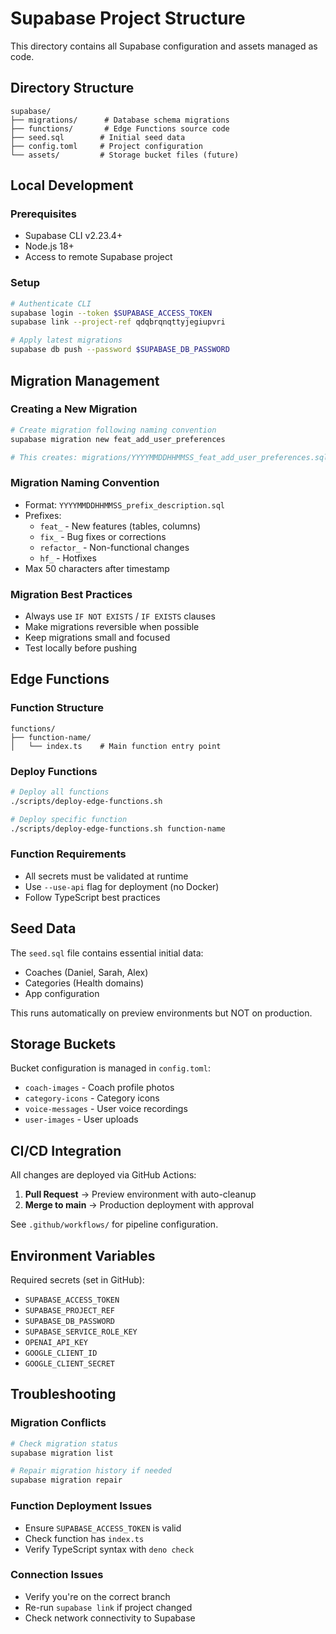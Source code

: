 # Supabase Project Structure

This directory contains all Supabase configuration and assets managed as code.

## Directory Structure

```
supabase/
├── migrations/      # Database schema migrations
├── functions/       # Edge Functions source code
├── seed.sql        # Initial seed data
├── config.toml     # Project configuration
└── assets/         # Storage bucket files (future)
```

## Local Development

### Prerequisites
- Supabase CLI v2.23.4+
- Node.js 18+
- Access to remote Supabase project

### Setup
```bash
# Authenticate CLI
supabase login --token $SUPABASE_ACCESS_TOKEN
supabase link --project-ref qdqbrqnqttyjegiupvri

# Apply latest migrations
supabase db push --password $SUPABASE_DB_PASSWORD
```

## Migration Management

### Creating a New Migration
```bash
# Create migration following naming convention
supabase migration new feat_add_user_preferences

# This creates: migrations/YYYYMMDDHHMMSS_feat_add_user_preferences.sql
```

### Migration Naming Convention
- Format: `YYYYMMDDHHMMSS_prefix_description.sql`
- Prefixes:
  - `feat_` - New features (tables, columns)
  - `fix_` - Bug fixes or corrections
  - `refactor_` - Non-functional changes
  - `hf_` - Hotfixes
- Max 50 characters after timestamp

### Migration Best Practices
- Always use `IF NOT EXISTS` / `IF EXISTS` clauses
- Make migrations reversible when possible
- Keep migrations small and focused
- Test locally before pushing

## Edge Functions

### Function Structure
```
functions/
├── function-name/
│   └── index.ts    # Main function entry point
```

### Deploy Functions
```bash
# Deploy all functions
./scripts/deploy-edge-functions.sh

# Deploy specific function
./scripts/deploy-edge-functions.sh function-name
```

### Function Requirements
- All secrets must be validated at runtime
- Use `--use-api` flag for deployment (no Docker)
- Follow TypeScript best practices

## Seed Data

The `seed.sql` file contains essential initial data:
- Coaches (Daniel, Sarah, Alex)
- Categories (Health domains)
- App configuration

This runs automatically on preview environments but NOT on production.

## Storage Buckets

Bucket configuration is managed in `config.toml`:
- `coach-images` - Coach profile photos
- `category-icons` - Category icons
- `voice-messages` - User voice recordings
- `user-images` - User uploads

## CI/CD Integration

All changes are deployed via GitHub Actions:
1. **Pull Request** → Preview environment with auto-cleanup
2. **Merge to main** → Production deployment with approval

See `.github/workflows/` for pipeline configuration.

## Environment Variables

Required secrets (set in GitHub):
- `SUPABASE_ACCESS_TOKEN`
- `SUPABASE_PROJECT_REF`
- `SUPABASE_DB_PASSWORD`
- `SUPABASE_SERVICE_ROLE_KEY`
- `OPENAI_API_KEY`
- `GOOGLE_CLIENT_ID`
- `GOOGLE_CLIENT_SECRET`

## Troubleshooting

### Migration Conflicts
```bash
# Check migration status
supabase migration list

# Repair migration history if needed
supabase migration repair
```

### Function Deployment Issues
- Ensure `SUPABASE_ACCESS_TOKEN` is valid
- Check function has `index.ts`
- Verify TypeScript syntax with `deno check`

### Connection Issues
- Verify you're on the correct branch
- Re-run `supabase link` if project changed
- Check network connectivity to Supabase